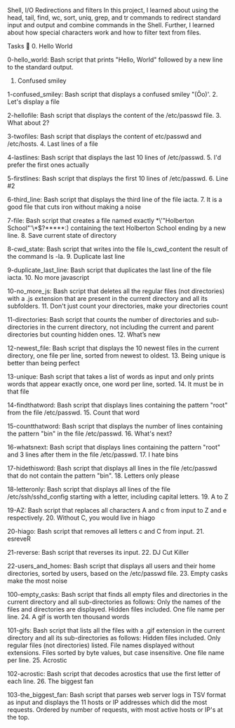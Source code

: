 Shell, I/O Redirections and filters
In this project, I learned about using the head, tail, find, wc, sort, uniq, grep, and tr commands to redirect standard input and output and combine commands in the Shell. Further, I learned about how special characters work and how to filter text from files.

Tasks 📃
0. Hello World

0-hello_world: Bash script that prints "Hello, World" followed by a new line to the standard output.
1. Confused smiley

1-confused_smiley: Bash script that displays a confused smiley "(Ôo)'.
2. Let's display a file

2-hellofile: Bash script that displays the content of the /etc/passwd file.
3. What about 2?

3-twofiles: Bash script that displays the content of etc/passwd and /etc/hosts.
4. Last lines of a file

4-lastlines: Bash script that displays the last 10 lines of /etc/passwd.
5. I'd prefer the first ones actually

5-firstlines: Bash script that displays the first 10 lines of /etc/passwd.
6. Line #2

6-third_line: Bash script that displays the third line of the file iacta.
7. It is a good file that cuts iron without making a noise

7-file: Bash script that creates a file named exactly \*\\'"Holberton School"\'\\*$\?\*\*\*\*\*:) containing the text Holberton School ending by a new line.
8. Save current state of directory

8-cwd_state: Bash script that writes into the file ls_cwd_content the result of the command ls -la.
9. Duplicate last line

9-duplicate_last_line: Bash script that duplicates the last line of the file iacta.
10. No more javascript

10-no_more_js: Bash script that deletes all the regular files (not directories) with a .js extension that are present in the current directory and all its subfolders.
11. Don't just count your directories, make your directories count

11-directories: Bash script that counts the number of directories and sub-directories in the current directory, not including the current and parent directories but counting hidden ones.
12. What’s new

12-newest_file: Bash script that displays the 10 newest files in the current directory, one file per line, sorted from newest to oldest.
13. Being unique is better than being perfect

13-unique: Bash script that takes a list of words as input and only prints words that appear exactly once, one word per line, sorted.
14. It must be in that file

14-findthatword: Bash script that displays lines containing the pattern "root" from the file /etc/passwd.
15. Count that word

15-countthatword: Bash script that displays the number of lines containing the pattern "bin" in the file /etc/passwd.
16. What's next?

16-whatsnext: Bash script that displays lines containing the pattern "root" and 3 lines after them in the file /etc/passwd.
17. I hate bins

17-hidethisword: Bash script that displays all lines in the file /etc/passwd that do not contain the pattern "bin".
18. Letters only please

18-letteronly: Bash script that displays all lines of the file /etc/ssh/sshd_config starting with a letter, including capital letters.
19. A to Z

19-AZ: Bash script that replaces all characters A and c from input to Z and e respectively.
20. Without C, you would live in hiago

20-hiago: Bash script that removes all letters c and C from input.
21. esreveR

21-reverse: Bash script that reverses its input.
22. DJ Cut Killer

22-users_and_homes: Bash script that displays all users and their home directories, sorted by users, based on the /etc/passwd file.
23. Empty casks make the most noise

100-empty_casks: Bash script that finds all empty files and directories in the current directory and all sub-directories as follows:
Only the names of the files and directories are displayed.
Hidden files included.
One file name per line.
24. A gif is worth ten thousand words

101-gifs: Bash script that lists all the files with a .gif extension in the current directory and all its sub-directories as follows:
Hidden files included.
Only regular files (not directories) listed.
File names displayed without extensions.
Files sorted by byte values, but case insensitive.
One file name per line.
25. Acrostic

102-acrostic: Bash script that decodes acrostics that use the first letter of each line.
26. The biggest fan

103-the_biggest_fan: Bash script that parses web server logs in TSV format as input and displays the 11 hosts or IP addresses which did the most requests.
Ordered by number of requests, with most active hosts or IP's at the top.
